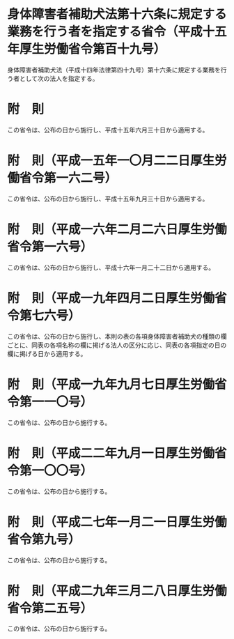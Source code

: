 # 身体障害者補助犬法第十六条に規定する業務を行う者を指定する省令（平成十五年厚生労働省令第百十九号）
身体障害者補助犬法（平成十四年法律第四十九号）第十六条に規定する業務を行う者として次の法人を指定する。
# 附　則
この省令は、公布の日から施行し、平成十五年六月三十日から適用する。
# 附　則（平成一五年一〇月二二日厚生労働省令第一六二号）
この省令は、公布の日から施行し、平成十五年九月三十日から適用する。
# 附　則（平成一六年二月二六日厚生労働省令第一六号）
この省令は、公布の日から施行し、平成十六年一月二十二日から適用する。
# 附　則（平成一九年四月二日厚生労働省令第七六号）
この省令は、公布の日から施行し、本則の表の各項身体障害者補助犬の種類の欄ごとに、同表の各項名称の欄に掲げる法人の区分に応じ、同表の各項指定の日の欄に掲げる日から適用する。
# 附　則（平成一九年九月七日厚生労働省令第一一〇号）
この省令は、公布の日から施行する。
# 附　則（平成二二年九月一日厚生労働省令第一〇〇号）
この省令は、公布の日から施行する。
# 附　則（平成二七年一月二一日厚生労働省令第九号）
この省令は、公布の日から施行する。
# 附　則（平成二九年三月二八日厚生労働省令第二五号）
この省令は、公布の日から施行する。
